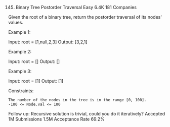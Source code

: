 145. Binary Tree Postorder Traversal
Easy
6.4K
181
Companies

Given the root of a binary tree, return the postorder traversal of its nodes' values.

 

Example 1:

Input: root = [1,null,2,3]
Output: [3,2,1]

Example 2:

Input: root = []
Output: []

Example 3:

Input: root = [1]
Output: [1]

 

Constraints:

    The number of the nodes in the tree is in the range [0, 100].
    -100 <= Node.val <= 100

 
Follow up: Recursive solution is trivial, could you do it iteratively?
Accepted
1M
Submissions
1.5M
Acceptance Rate
69.2%

